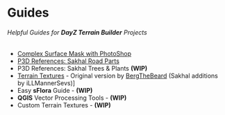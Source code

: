 # Guides
###### Helpful Guides for **DayZ Terrain Builder** Projects

- [Complex Surface Mask with PhotoShop](./Surface_Mask/PhotoShop_SurfaceMask.md)
- [P3D References: Sakhal Road Parts](./P3D_References/images/Sakhal_Road_Parts.png)
- P3D References: Sakhal Trees & Plants **(WIP)**
- [Terrain Textures](./Surface_Mask/images/LayerLegendComplete_v2.png) - Original version by [BergTheBeard](https://discord.com/channels/728090560304382002/761156911398780958/1118673530394001528) (Sakhal additions by iLLMannerSevs)]
- Easy **sFlora** Guide - **(WIP)**
- **QGIS** Vector Processing Tools - **(WIP)**
- Custom Terrain Textures - **(WIP)**